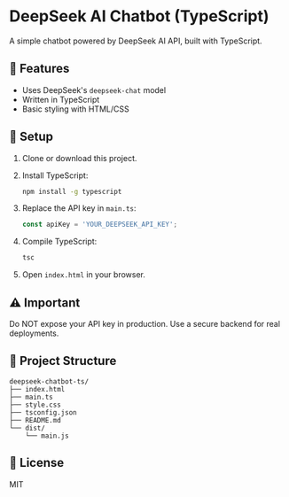# DeepSeek AI Chatbot (TypeScript)

A simple chatbot powered by DeepSeek AI API, built with TypeScript.

## 🧠 Features
- Uses DeepSeek's `deepseek-chat` model
- Written in TypeScript
- Basic styling with HTML/CSS

## 🚀 Setup

1. Clone or download this project.

2. Install TypeScript:
   ```bash
   npm install -g typescript
   ```

3. Replace the API key in `main.ts`:
   ```ts
   const apiKey = 'YOUR_DEEPSEEK_API_KEY';
   ```

4. Compile TypeScript:
   ```bash
   tsc
   ```

5. Open `index.html` in your browser.

## ⚠️ Important
Do NOT expose your API key in production. Use a secure backend for real deployments.

## 📂 Project Structure

```
deepseek-chatbot-ts/
├── index.html
├── main.ts
├── style.css
├── tsconfig.json
├── README.md
└── dist/
    └── main.js
```

## 📜 License
MIT
